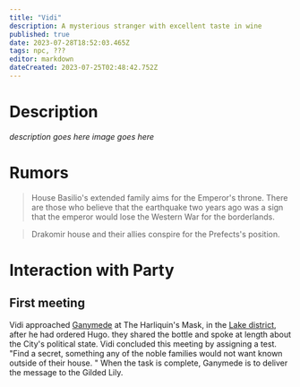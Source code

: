 ```yaml
---
title: "Vidi"
description: A mysterious stranger with excellent taste in wine
published: true
date: 2023-07-28T18:52:03.465Z
tags: npc, ???
editor: markdown
dateCreated: 2023-07-25T02:48:42.752Z
---
```


# Description
*description goes here*
*image goes here*
# Rumors
> House Basilio's extended family aims for the Emperor's throne. There are those who believe that the earthquake two years ago was a sign that the emperor would lose the Western War for the borderlands. 

> Drakomir house and their allies conspire for the Prefects's position.




# Interaction with Party
## First meeting 
Vidi approached [Ganymede](/player_characters/ganymede) at The Harliquin's Mask, in the [Lake district](/locations/cyfaraun/lake_district), after he had ordered Hugo. they shared the bottle and spoke at length about the City's political state. Vidi concluded this meeting by assigning a test.
"Find a secret, something any of the noble families would not want known outside of their house. "
When the task is complete, Ganymede is to deliver the message to the Gilded Lily. 